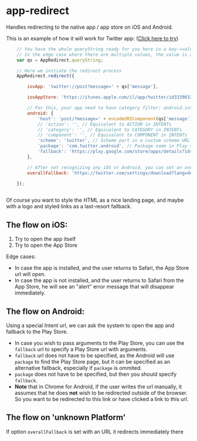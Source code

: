 # app-redirect

Handles redirecting to the native app / app store on iOS and Android.

This is an example of how it will work for Twitter app: ([Click here to try](http://rawgit.com/Alpha2Beta2Gamma/app-redirect/test/redirect.html))

```javascript
    // You have the whole queryString ready for you here in a key->value form.
    // In the edge case where there are multiple values, the value is an array.
    var qs = AppRedirect.queryString;

    // Here we initiate the redirect process
    AppRedirect.redirect({

        iosApp: 'twitter://post?message=' + qs['message'],

        iosAppStore: 'https://itunes.apple.com/il/app/twitter/id333903271?mt=8&message=' + qs['message'],

        // For this, your app need to have category filter: android.intent.category.BROWSABLE
        android: {
            'host': 'post/?message=' + encodeURIComponent(qs['message']), // Host/path/querystring part in a custom scheme URL
            // 'action': '', // Equivalent to ACTION in INTENTs
            // 'category': '', // Equivalent to CATEGORY in INTENTs
            // 'component': '', // Equivalent to COMPONENT in INTENTs
            'scheme': 'twitter', // Scheme part in a custom scheme URL
            'package': 'com.twitter.android', // Package name in Play store
            'fallback': 'https://play.google.com/store/apps/details?id=com.twitter.android&hl=en&message=' + qs['message']
        },

        // After not recognizing any iOS or Android, you can set an overall Fallback like this. Maybe used for general app information on kinda landingpage
        overallFallback: 'https://twitter.com/settings/download?lang=de'

    });
    
```

Of course you want to style the HTML as a nice landing page, and maybe with a logo and styled links as a last-resort fallback.


The flow on iOS:
---

1. Try to open the app itself
2. Try to open the App Store

Edge cases:
  * In case the app is installed, and the user returns to Safari, the App Store url will open.
  * In case the app is not installed, and the user returns to Safari from the App Store, he will see an "alert" error message that will disappear immediately.

The flow on Android:
---

Using a special Intent url, we can ask the system to open the app and fallback to the Play Store.
  * In case you wish to pass arguments to the Play Store, you can use the `fallback` url to specify a Play Store url with arguments.
  * `fallback` url does not have to be specified, as the Android will use `package` to find the Play Store page, but it can be specified as an alternative fallback, especially if `package` is ommited.
  * `package` does not have to be specified, but then you should specify `fallback`.
  * **Note** that in Chrome for Android, if the user writes the url manually, it assumes that he does <b>not</b> wish to be redirected outside of the browser. So you want to be redirected to this link or have clicked a link to this url.

The flow on 'unknown Platform'
---

If option `overallFallback` is set with an URL it redirects immediately there
